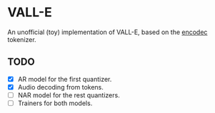 # VALL-E

An unofficial (toy) implementation of VALL-E, based on the [encodec](https://github.com/facebookresearch/encodec) tokenizer.

## TODO

- [x] AR model for the first quantizer.
- [x] Audio decoding from tokens.
- [ ] NAR model for the rest quantizers.
- [ ] Trainers for both models.
